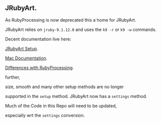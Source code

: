 ## JRubyArt.

As RubyProcessing is now deprecated this a home for JRubyArt.

JRubyArt relies on `jruby-9.1.12.0`
and uses the `k9 -r` or `k9 -w` commands.

Decent documentation live here:<p>
[JRubyArt Setup](https://github.com/ruby-processing/JRubyArt#jrubyart).<p>
[Mac Documentation](http://ruby-processing.github.io/JRubyArt/mac_start/).<p>
[Differences with RubyProcessing](http://ruby-processing.github.io/JRubyArt/jruby_art/update/2015/09/28/comparison.html).<p>

further,

size, smooth and many other setup methods are no longer<p>
supported in the `setup` method. JRubyArt now has a `settings` method.
  
  
Much of the Code in this Repo will need to be updated,<p>
especially wrt the `settings` conversion.

